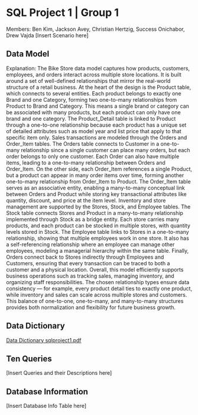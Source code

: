 
# SQL Project 1 | Group 1
Members: Ben Kim, Jackson Avey, Christian Hertzig, Success Onichabor, Drew Vajda
[Insert Scenario here]





## Data Model
Explanation:
The Bike Store data model captures how products, customers, employees, and orders interact across multiple store locations. It is built around a set of well-defined relationships that mirror the real-world structure of a retail business. At the heart of the design is the Product table, which connects to several entities. Each product belongs to exactly one Brand and one Category, forming two one-to-many relationships from Product to Brand and Category. This means a single brand or category can be associated with many products, but each product can only have one brand and one category. The Product_Detail table is linked to Product through a one-to-one relationship because each product has a unique set of detailed attributes such as model year and list price that apply to that specific item only.
Sales transactions are modeled through the Orders and Order_Item tables. The Orders table connects to Customer in a one-to-many relationship since a single customer can place many orders, but each order belongs to only one customer. Each Order can also have multiple items, leading to a one-to-many relationship between Orders and Order_Item. On the other side, each Order_Item references a single Product, but a product can appear in many order items over time, forming another one-to-many relationship from Order_Item to Product. The Order_Item table serves as an associative entity, enabling a many-to-many conceptual link between Orders and Product while storing key transactional attributes like quantity, discount, and price at the item level.
Inventory and store management are supported by the Stores, Stock, and Employee tables. The Stock table connects Stores and Product in a many-to-many relationship implemented through Stock as a bridge entity. Each store carries many products, and each product can be stocked in multiple stores, with quantity levels stored in Stock. The Employee table links to Stores in a one-to-many relationship, showing that multiple employees work in one store. It also has a self-referencing relationship where an employee can manage other employees, modeling a managerial hierarchy within the same table. Finally, Orders connect back to Stores indirectly through Employees and Customers, ensuring that every transaction can be traced to both a customer and a physical location.
Overall, this model efficiently supports business operations such as tracking sales, managing inventory, and organizing staff responsibilities. The chosen relationship types ensure data consistency — for example, every product detail ties to exactly one product, while inventory and sales can scale across multiple stores and customers. This balance of one-to-one, one-to-many, and many-to-many structures provides both normalization and flexibility for future business growth.





## Data Dictionary
[Data Dictionary sqlproject1.pdf](https://github.com/user-attachments/files/23107126/Data.Dictionary.sqlproject1.pdf)

## Ten Queries
[Insert Queries and their Descriptions here]

## Database Information
[Insert Database Info Table here]
